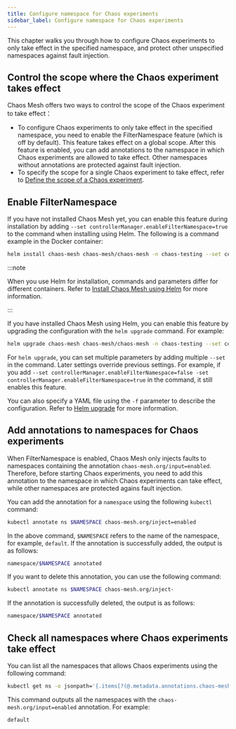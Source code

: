 ```yaml
---
title: Configure namespace for Chaos experiments
sidebar_label: Configure namespace for Chaos experiments
---
```


This chapter walks you through how to configure Chaos experiments to only take effect in the specified namespace, and protect other unspecified namespaces against fault injection.

## Control the scope where the Chaos experiment takes effect

Chaos Mesh offers two ways to control the scope of the Chaos experiment to take effect：

- To configure Chaos experiments to only take effect in the specified namespace, you need to enable the FilterNamespace feature (which is off by default). This feature takes effect on a global scope. After this feature is enabled, you can add annotations to the namespace in which Chaos experiments are allowed to take effect. Other namespaces without annotations are protected against fault injection.
- To specify the scope for a single Chaos experiment to take effect, refer to [Define the scope of a Chaos experiment](define-chaos-experiment-scope.md).

## Enable FilterNamespace

If you have not installed Chaos Mesh yet, you can enable this feature during installation by adding `--set controllerManager.enableFilterNamespace=true` to the command when installing using Helm. The following is a command example in the Docker container:

```bash
helm install chaos-mesh chaos-mesh/chaos-mesh -n chaos-testing --set controllerManager.enableFilterNamespace=true
```

:::note

When you use Helm for installation, commands and parameters differ for different containers. Refer to [Install Chaos Mesh using Helm](production-installation-using-helm.md) for more information.

:::

If you have installed Chaos Mesh using Helm, you can enable this feature by upgrading the configuration with the `helm upgrade` command. For example:

```bash
helm upgrade chaos-mesh chaos-mesh/chaos-mesh -n chaos-testing --set controllerManager.enableFilterNamespace=true
```

For `helm upgrade`, you can set multiple parameters by adding multiple `--set` in the command. Later settings override previous settings. For example, if you add `--set controllerManager.enableFilterNamespace=false -set controllerManager.enableFilterNamespace=true` in the command, it still enables this feature.

You can also specify a YAML file using the `-f` parameter to describe the configuration. Refer to [Helm upgrade](https://helm.sh/zh/docs/helm/helm_upgrade/#%E7%AE%80%E4%BB%8B) for more information.

## Add annotations to namespaces for Chaos experiments

When FilterNamespace is enabled, Chaos Mesh only injects faults to namespaces containing the annotation `chaos-mesh.org/input=enabled`. Therefore, before starting Chaos experiments, you need to add this annotation to the namespace in which Chaos experiments can take effect, while other namespaces are protected agains fault injection.

You can add the annotation for a `namespace` using the following `kubectl` command:

```bash
kubectl annotate ns $NAMESPACE chaos-mesh.org/inject=enabled
```

In the above command, `$NAMESPACE` refers to the name of the namespace, for example, `default`. If the annotation is successfully added, the output is as follows:

```bash
namespace/$NAMESPACE annotated
```

If you want to delete this annotation, you can use the following command:

```bash
kubectl annotate ns $NAMESPACE chaos-mesh.org/inject-
```

If the annotation is successfully deleted, the output is as follows:

```bash
namespace/$NAMESPACE annotated
```

## Check all namespaces where Chaos experiments take effect

You can list all the namespaces that allows Chaos experiments using the following command:

```bash
kubectl get ns -o jsonpath='{.items[?(@.metadata.annotations.chaos-mesh\.org/inject=="enabled")].metadata.name}'
```

This command outputs all the namespaces with the `chaos-mesh.org/input=enabled` annotation. For example:

```bash
default
```
